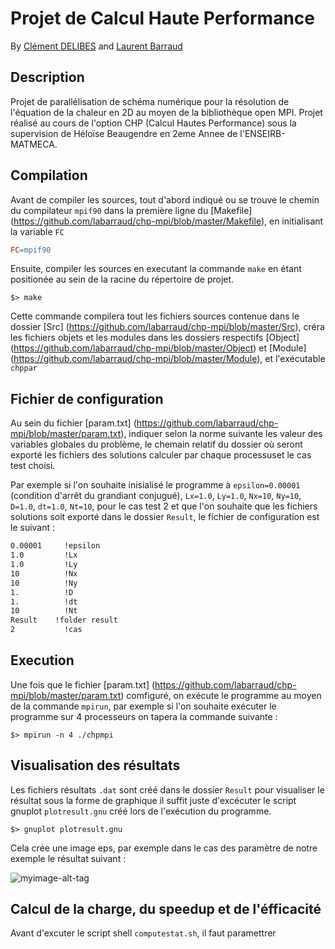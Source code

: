 # Projet de Calcul Haute Performance

By [Clément DELIBES](https://github.com/Cle-md) and  [Laurent Barraud](https://github.com/labarraud)  

## Description
Projet de parallélisation de schéma numérique pour la résolution de l'équation de la chaleur en 2D au moyen de la bibliothèque open MPI.  Projet réalisé au cours de l'option CHP (Calcul Hautes Performance) sous la supervision de Héloïse Beaugendre en 2eme Annee de l'ENSEIRB-MATMECA.

## Compilation
Avant de compiler les sources, tout d'abord indiqué ou se trouve le chemin du compilateur `mpif90` dans la première ligne du [Makefile] (https://github.com/labarraud/chp-mpi/blob/master/Makefile), en initialisant la variable `FC`

```makefile
FC=mpif90
```
Ensuite, compiler les sources en executant la commande `make` en étant positionée au sein de la racine du répertoire de projet. 
```console
$> make
```

Cette commande compilera tout les fichiers sources contenue dans le dossier [Src] (https://github.com/labarraud/chp-mpi/blob/master/Src), créra les fichiers objets et les modules dans les dossiers respectifs [Object] (https://github.com/labarraud/chp-mpi/blob/master/Object) et [Module] (https://github.com/labarraud/chp-mpi/blob/master/Module), et l'exécutable `chppar`

## Fichier de configuration

Au sein du fichier [param.txt] (https://github.com/labarraud/chp-mpi/blob/master/param.txt), indiquer selon la norme suivante les valeur des variables globales du problème, le chemain relatif du dossier où seront exporté les fichiers des solutions calculer par chaque processuset  le cas test choisi. 

Par exemple si l'on souhaite inisialisé le programme à `epsilon=0.00001` (condition d'arrêt du grandiant conjugué), `Lx=1.0`, `Ly=1.0`, `Nx=10`, `Ny=10`, `D=1.0`, `dt=1.0`, `Nt=10`, pour le cas test 2 et que l'on souhaite que les fichiers solutions soit exporté dans le dossier `Result`, le fichier de configuration est le suivant :  

```txt
0.00001		!epsilon
1.0	    	!Lx
1.0	    	!Ly
10    		!Nx
10    		!Ny
1.    		!D
1.     		!dt
10    		!Nt
Result	  !folder result
2       	!cas
```

## Execution

Une fois que le fichier [param.txt] (https://github.com/labarraud/chp-mpi/blob/master/param.txt) comfiguré, on exécute le programme au moyen de la commande `mpirun`, par exemple si l'on souhaite exécuter le programme sur 4 processeurs on tapera la commande suivante :

```console
$> mpirun -n 4 ./chpmpi
```

## Visualisation des résultats

Les fichiers résultats `.dat`  sont créé dans le dossier `Result` pour visualiser le résultat sous la forme de graphique il suffit juste d'excécuter le script gnuplot `plotresult.gnu` créé lors de l'exécution du programme.

```console
$> gnuplot plotresult.gnu
```

Cela crée une image eps, par exemple dans le cas des paramètre de notre exemple le résultat suivant :

![myimage-alt-tag](http://labarraud.vvv.enseirb-matmeca.fr/chp/plotresult.png)

## Calcul de la charge, du speedup et de l'éfficacité

Avant d'excuter le script shell `computestat.sh`, il faut paramettrer 

